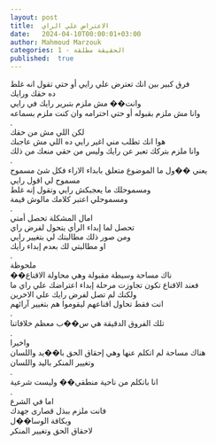 ```yaml
---
layout: post
title:  الاعتراض علي الراي
date:   2024-04-10T00:00:01+03:00
author: Mahmoud Marzouk
categories: 1 - الحقيقة مطلقة
published:  true
---
```

فرق كبير بين انك تعترض علي رايي أو حتي تقول انه غلط\
ده حقك ورايك\
وانت�� مش ملزم بتبرير رايك في رايي\
وانا مش ملزم بقبوله أو حتي احترامه وان كنت ملزم بسماعه\
.\
لكن اللي مش من حقك\
هوا انك تطلب مني اغير رايي ده اللي مش عاجبك\
وانا ملزم بتركك تعبر عن رايك وليس من حقي منعك من ذلك\
.\
يعني ��ول ما الموضوع متعلق بابداء الاراء فكل شئ مسموح\
مسموح لي اقول رايي\
ومسموحلك ما يعجبكش رايي وتقول إنه غلط\
ومسموحلي اعتبر كلامك مالوش قيمة\
.\
امال المشكلة تحصل أمتي\
تحصل لما إبداء الرأي يتحول لفرض راي\
ومن صور ذلك مطالبتك لي بتغيير رايي\
او مطالبتي لك بعدم إبداء رأيك\
.\
ملحوظة\
��ناك مساحة وسيطة مقبولة وهي محاولة الاقناع\
فعند الاقناع تكون تجاوزت مرحلة إبداء اعتراضك علي راي ما\
ولكنك لم تصل لفرض رايك علي الاخرين\
انت فقط تحاول اقناعهم ليقوموا هم بتغيير آرائهم\
.\
تلك الفروق الدقيقة هي س��ب معظم خلافاتنا\
.\
واخيرا\
هناك مساحة لم اتكلم عنها وهي إحقاق الحق با��يد واللسان\
وتغيير المنكر باليد واللسان\
.\
انا باتكلم من ناحية منطقي�� وليست شرعية\
.\
اما في الشرع\
فانت ملزم ببذل قصارى جهدك\
وبكافة الوسا��ل\
لاحقاق الحق وتغيير المنكر
